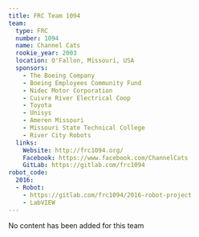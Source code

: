 ```yaml
---
title: FRC Team 1094
team:
  type: FRC
  number: 1094
  name: Channel Cats
  rookie_year: 2003
  location: O'Fallon, Missouri, USA
  sponsors:
    - The Boeing Company
    - Boeing Employees Community Fund
    - Nidec Motor Corporation
    - Cuivre River Electrical Coop
    - Toyota
    - Unisys
    - Ameren Missouri
    - Missouri State Technical College
    - River City Robots
  links:
    Website: http://frc1094.org/
    Facebook: https://www.facebook.com/ChannelCats
    GitLab: https://gitlab.com/frc1094
robot_code:
  2016:
  - Robot:
    - https://gitlab.com/frc1094/2016-robot-project
    - LabVIEW
---
```

No content has been added for this team

